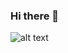 ### Hi there 👋
![alt text](https://images.pexels.com/photos/743986/pexels-photo-743986.jpeg?auto=compress&cs=tinysrgb&w=1260&h=750&dpr=2)
<!--
**gabino2395/gabino2395** is a ✨ _special_ ✨ repository because its `README.md` (this file) appears on your GitHub profile.

Here are some ideas to get you started:

- 🔭 I’m currently working on ...
- 🌱 I’m currently learning ...
- 👯 I’m looking to collaborate on ...
- 🤔 I’m looking for help with ...
- 💬 Ask me about ...
- 📫 How to reach me: ...
- 😄 Pronouns: ...
- ⚡ Fun fact: ...
-->
